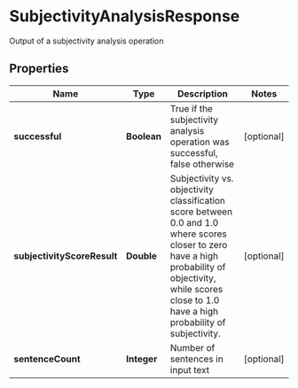

# SubjectivityAnalysisResponse

Output of a subjectivity analysis operation
## Properties

Name | Type | Description | Notes
------------ | ------------- | ------------- | -------------
**successful** | **Boolean** | True if the subjectivity analysis operation was successful, false otherwise |  [optional]
**subjectivityScoreResult** | **Double** | Subjectivity vs. objectivity classification score between 0.0 and 1.0 where scores closer to zero have a high probability of objectivity, while scores close to 1.0 have a high probability of subjectivity. |  [optional]
**sentenceCount** | **Integer** | Number of sentences in input text |  [optional]



